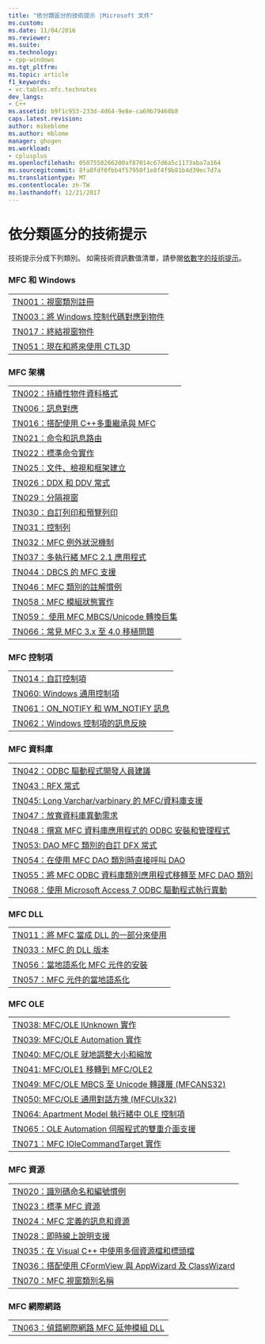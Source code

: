 ```yaml
---
title: "依分類區分的技術提示 |Microsoft 文件"
ms.custom: 
ms.date: 11/04/2016
ms.reviewer: 
ms.suite: 
ms.technology:
- cpp-windows
ms.tgt_pltfrm: 
ms.topic: article
f1_keywords:
- vc.tables.mfc.technotes
dev_langs:
- C++
ms.assetid: b9f1c953-233d-4d64-9e8e-ca69b79460b8
caps.latest.revision: 
author: mikeblome
ms.author: mblome
manager: ghogen
ms.workload:
- cplusplus
ms.openlocfilehash: 0507558266200af87014c67d6a5c1173aba7a164
ms.sourcegitcommit: 8fa8fdf0fbb4f57950f1e8f4f9b81b4d39ec7d7a
ms.translationtype: MT
ms.contentlocale: zh-TW
ms.lasthandoff: 12/21/2017
---
```

# <a name="technical-notes-by-category"></a>依分類區分的技術提示
技術提示分成下列類別。 如需技術資訊數值清單，請參閱[依數字的技術提示](../mfc/technical-notes-by-number.md)。  
  
### <a name="mfc-and-windows"></a>MFC 和 Windows  
  
||  
|-|  
|[TN001：視窗類別註冊](../mfc/tn001-window-class-registration.md)|  
|[TN003：將 Windows 控制代碼對應到物件](../mfc/tn003-mapping-of-windows-handles-to-objects.md)|  
|[TN017：終結視窗物件](../mfc/tn017-destroying-window-objects.md)|  
|[TN051：現在和將來使用 CTL3D](../mfc/tn051-using-ctl3d-now-and-in-the-future.md)|  
  
### <a name="mfc-architecture"></a>MFC 架構  
  
||  
|-|  
|[TN002：持續性物件資料格式](../mfc/tn002-persistent-object-data-format.md)|  
|[TN006：訊息對應](../mfc/tn006-message-maps.md)|  
|[TN016：搭配使用 C++多重繼承與 MFC](../mfc/tn016-using-cpp-multiple-inheritance-with-mfc.md)|  
|[TN021：命令和訊息路由](../mfc/tn021-command-and-message-routing.md)|  
|[TN022：標準命令實作](../mfc/tn022-standard-commands-implementation.md)|  
|[TN025：文件、檢視和框架建立](../mfc/tn025-document-view-and-frame-creation.md)|  
|[TN026：DDX 和 DDV 常式](../mfc/tn026-ddx-and-ddv-routines.md)|  
|[TN029：分隔視窗](../mfc/tn029-splitter-windows.md)|  
|[TN030：自訂列印和預覽列印](../mfc/tn030-customizing-printing-and-print-preview.md)|  
|[TN031：控制列](../mfc/tn031-control-bars.md)|  
|[TN032：MFC 例外狀況機制](../mfc/tn032-mfc-exception-mechanism.md)|  
|[TN037：多執行緒 MFC 2.1 應用程式](../mfc/tn037-multithreaded-mfc-2-1-applications.md)|  
|[TN044：DBCS 的 MFC 支援](../mfc/tn044-mfc-support-for-dbcs.md)|  
|[TN046：MFC 類別的註解慣例](../mfc/tn046-commenting-conventions-for-the-mfc-classes.md)|  
|[TN058：MFC 模組狀態實作](../mfc/tn058-mfc-module-state-implementation.md)|  
|[TN059： 使用 MFC MBCS/Unicode 轉換巨集](../mfc/tn059-using-mfc-mbcs-unicode-conversion-macros.md)|  
|[TN066：常見 MFC 3.x 至 4.0 移植問題](../mfc/tn066-common-mfc-3-x-to-4-0-porting-issues.md)|  
  
### <a name="mfc-controls"></a>MFC 控制項  
  
||  
|-|  
|[TN014：自訂控制項](../mfc/tn014-custom-controls.md)|  
|[TN060: Windows 通用控制項](../mfc/tn060-the-new-windows-common-controls.md)|  
|[TN061：ON_NOTIFY 和 WM_NOTIFY 訊息](../mfc/tn061-on-notify-and-wm-notify-messages.md)|  
|[TN062：Windows 控制項的訊息反映](../mfc/tn062-message-reflection-for-windows-controls.md)|  
  
### <a name="mfc-database"></a>MFC 資料庫  
  
||  
|-|  
|[TN042：ODBC 驅動程式開發人員建議](../mfc/tn042-odbc-driver-developer-recommendations.md)|  
|[TN043：RFX 常式](../mfc/tn043-rfx-routines.md)|  
|[TN045: Long Varchar/varbinary 的 MFC/資料庫支援](../mfc/tn045-mfc-database-support-for-long-varchar-varbinary.md)|  
|[TN047：放寬資料庫異動需求](../mfc/tn047-relaxing-database-transaction-requirements.md)|  
|[TN048：撰寫 MFC 資料庫應用程式的 ODBC 安裝和管理程式](../mfc/tn048-writing-odbc-setup-and-administration-programs.md)|  
|[TN053: DAO MFC 類別的自訂 DFX 常式](../mfc/tn053-custom-dfx-routines-for-dao-database-classes.md)|  
|[TN054：在使用 MFC DAO 類別時直接呼叫 DAO](../mfc/tn054-calling-dao-directly-while-using-mfc-dao-classes.md)|  
|[TN055：將 MFC ODBC 資料庫類別應用程式移轉至 MFC DAO 類別](../mfc/tn055-migrating-mfc-odbc-database-class-applications-to-mfc-dao-classes.md)|  
|[TN068：使用 Microsoft Access 7 ODBC 驅動程式執行異動](../mfc/tn068-performing-transactions-with-the-microsoft-access-7-odbc-driver.md)|  
  
### <a name="mfc-dlls"></a>MFC DLL  
  
||  
|-|  
|[TN011：將 MFC 當成 DLL 的一部分來使用](../mfc/tn011-using-mfc-as-part-of-a-dll.md)|  
|[TN033：MFC 的 DLL 版本](../mfc/tn033-dll-version-of-mfc.md)|  
|[TN056：當地語系化 MFC 元件的安裝](../mfc/tn056-installation-of-localized-mfc-components.md)|  
|[TN057：MFC 元件的當地語系化](../mfc/tn057-localization-of-mfc-components.md)|  
  
### <a name="mfc-ole"></a>MFC OLE  
  
||  
|-|  
|[TN038: MFC/OLE IUnknown 實作](../mfc/tn038-mfc-ole-iunknown-implementation.md)|  
|[TN039: MFC/OLE Automation 實作](../mfc/tn039-mfc-ole-automation-implementation.md)|  
|[TN040: MFC/OLE 就地調整大小和縮放](../mfc/tn040-mfc-ole-in-place-resizing-and-zooming.md)|  
|[TN041: MFC/OLE1 移轉到 MFC/OLE2](../mfc/tn041-mfc-ole1-migration-to-mfc-ole-2.md)|  
|[TN049: MFC/OLE MBCS 至 Unicode 轉譯層 (MFCANS32)](../mfc/tn049-mfc-ole-mbcs-to-unicode-translation-layer-mfcans32.md)|  
|[TN050: MFC/OLE 通用對話方塊 (MFCUIx32)](../mfc/tn050-mfc-ole-common-dialogs-mfcuix32.md)|  
|[TN064: Apartment Model 執行緒中 OLE 控制項](../mfc/tn064-apartment-model-threading-in-activex-controls.md)|  
|[TN065：OLE Automation 伺服程式的雙重介面支援](../mfc/tn065-dual-interface-support-for-ole-automation-servers.md)|  
|[TN071：MFC IOleCommandTarget 實作](../mfc/tn071-mfc-iolecommandtarget-implementation.md)|  
  
### <a name="mfc-resources"></a>MFC 資源  
  
||  
|-|  
|[TN020：識別碼命名和編號慣例](../mfc/tn020-id-naming-and-numbering-conventions.md)|  
|[TN023：標準 MFC 資源](../mfc/tn023-standard-mfc-resources.md)|  
|[TN024：MFC 定義的訊息和資源](../mfc/tn024-mfc-defined-messages-and-resources.md)|  
|[TN028：即時線上說明支援](../mfc/tn028-context-sensitive-help-support.md)|  
|[TN035：在 Visual C++ 中使用多個資源檔和標頭檔](../mfc/tn035-using-multiple-resource-files-and-header-files-with-visual-cpp.md)|  
|[TN036：搭配使用 CFormView 與 AppWizard 及 ClassWizard](../mfc/tn036-using-cformview-with-appwizard-and-classwizard.md)|  
|[TN070：MFC 視窗類別名稱](../mfc/tn070-mfc-window-class-names.md)|  
  
### <a name="mfc-internet"></a>MFC 網際網路  
  
||  
|-|  
|[TN063：偵錯網際網路 MFC 延伸模組 DLL](../mfc/tn063-debugging-internet-extension-dlls.md)|

